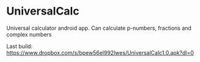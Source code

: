 # UniversalCalc
Universal calculator android app. Can calculate p-numbers, fractions and complex numbers

Last build: https://www.dropbox.com/s/bpew56el992lwes/UniversalCalc1.0.apk?dl=0
